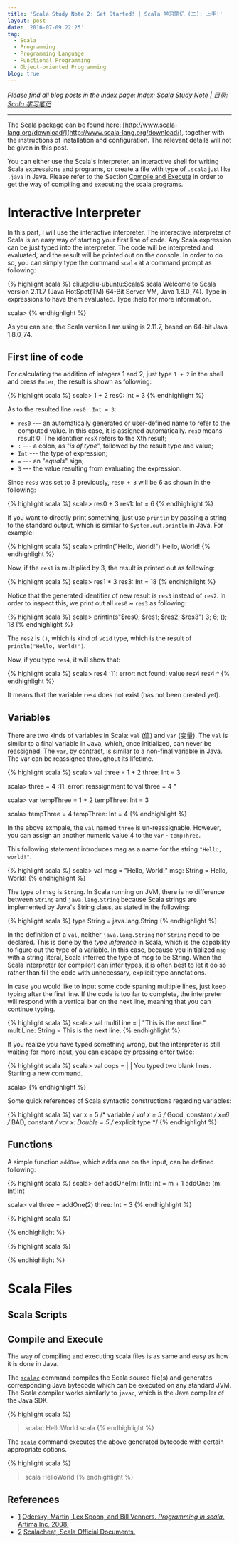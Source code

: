 ```yaml
---
title: 'Scala Study Note 2: Get Started! | Scala 学习笔记 (二): 上手!'
layout: post
date: '2016-07-09 22:25'
tag:
  - Scala
  - Programming
  - Programming Language
  - Functional Programming
  - Object-oriented Programming
blog: true
---
```


*Please find all blog posts in the index page: [Index: Scala Study Note \| 目录: Scala 学习笔记](https://fluency03.github.io/scala-study-note-index/)*

---

The Scala package can be found here: [http://www.scala-lang.org/download/](http://www.scala-lang.org/download/), together with the instructions of installation and configuration. The relevant details will not be given in this post.



You can either use the Scala's interpreter, an interactive shell for writing Scala expressions and programs, or create a file with type of `.scala` just like `.java` in Java. Please refer to the Section [Compile and Execute](#compile-and-execute) in order to get the way of compiling and executing the scala programs.


<div class="breaker"></div>


# Interactive Interpreter

In this part, I will use the interactive interpreter. The interactive interpreter of Scala is an easy way of starting your first line of code. Any Scala expression can be just typed into the interpreter. The code will be interpreted and evaluated, and the result will be printed out on the console. In order to do so, you can simply type the command `scala` at a command prompt as following:

{% highlight scala %}
cliu@cliu-ubuntu:Scala$ scala
Welcome to Scala version 2.11.7 (Java HotSpot(TM) 64-Bit Server VM, Java 1.8.0_74).
Type in expressions to have them evaluated.
Type :help for more information.

scala>
{% endhighlight %}

As you can see, the Scala version I am using is 2.11.7, based on 64-bit Java 1.8.0_74.


## First line of code

For calculating the addition of integers 1 and 2, just type `1 + 2` in the shell and press `Enter`, the result is shown as following:

{% highlight scala %}
scala> 1 + 2
res0: Int = 3
{% endhighlight %}


As to the resulted line `res0: Int = 3`:

  - `res0` --- an automatically generated or user-defined name to refer to the computed value. In this case, it is assigned automatically. `res0` means result 0. The identifier `resX` refers to the Xth result;
  - `:` --- a colon, as "*is of type*", followed by the result type and value;
  - `Int` --- the type of expression;
  - `=` --- an "*equals*" sign;
  - `3` --- the value resulting from evaluating the expression.

Since `res0` was set to 3 previously, `res0 + 3` will be 6 as shown in the following:

{% highlight scala %}
scala> res0 + 3
res1: Int = 6
{% endhighlight %}


If you want to directly print something, just use `println` by passing a string to the standard output, which is similar to `System.out.println` in Java. For example:

{% highlight scala %}
scala> println("Hello, World!")
Hello, World!
{% endhighlight %}



Now, if the `res1` is multiplied by 3, the result is printed out as following:

{% highlight scala %}
scala> res1 * 3
res3: Int = 18
{% endhighlight %}



Notice that the generated identifier of new result is `res3` instead of `res2`. In order to inspect this, we print out all `res0` ~ `res3` as following:

{% highlight scala %}
scala> println(s"$res0; $res1; $res2; $res3")
3; 6; (); 18
{% endhighlight %}

The `res2` is `()`, which is kind of `void` type, which is the result of `println("Hello, World!")`.

Now, if you type `res4`, it will show that:

{% highlight scala %}
scala> res4
<console>:11: error: not found: value res4
       res4
       ^
{% endhighlight %}

It means that the variable `res4` does not exist (has not been created yet).



## Variables

There are two kinds of variables in Scala: `val` (值) and `var` (变量). The `val` is similar to a final variable in Java, which, once initialized, can never be reassigned. The `var`, by contrast, is similar to a non-final variable in Java. The var can be reassigned throughout its lifetime.

{% highlight scala %}
scala> val three = 1 + 2
three: Int = 3

scala> three = 4
<console>:11: error: reassignment to val
       three = 4
             ^

scala> var tempThree = 1 + 2
tempThree: Int = 3

scala> tempThree = 4
tempThree: Int = 4
{% endhighlight %}

In the above exmpale, the `val` named `three` is un-reassignable. However, you can assign an another numeric value 4 to the `var` - `tempThree`.



This following statement introduces msg as a name for the string `"Hello, world!"`.

{% highlight scala %}
scala> val msg = "Hello, World!"
msg: String = Hello, World!
{% endhighlight %}


The type of msg is `String`. In Scala running on JVM, there is no difference between `String` and `java.lang.String` because Scala strings are implemented by Java's String class, as stated in the following:

{% highlight scala %}
type String = java.lang.String
{% endhighlight %}

In the definition of a `val`, neither `java.lang.String` nor `String` need to be declared. This is done by the *type inference* in Scala, which is the capability to figure out the type of a variable. In this case, because you initialized `msg` with a string literal, Scala inferred the type of msg to be String. When the Scala interpreter (or compiler) can infer types, it is often best to let it do so rather than fill the code with unnecessary, explicit type annotations.



In case you would like to input some code spaning multiple lines, just keep typing after the first line. If the code is too far to complete, the interpreter will respond with a vertical bar on the next line, meaning that you can continue typing.

{% highlight scala %}
scala> val multiLine =
     |   "This is the next line."
multiLine:  String = This is the next line.
{% endhighlight %}


If you realize you have typed something wrong, but the interpreter is still waiting for more input, you can escape by pressing enter twice:

{% highlight scala %}
scala> val oops =
     |
     |
You typed two blank lines.  Starting a new command.

scala>
{% endhighlight %}



Some quick references of Scala syntactic constructions regarding variables:

{% highlight scala %}
var x = 5	   /* variable */
val x = 5          /* Good, constant */
x=6	           /* BAD, constant */
var x: Double = 5  /* explicit type */
{% endhighlight %}











## Functions

A simple function `addOne`, which adds one on the input, can be defined following:

{% highlight scala %}
scala> def addOne(m: Int): Int = m + 1
addOne: (m: Int)Int

scala> val three = addOne(2)
three: Int = 3
{% endhighlight %}





{% highlight scala %}

{% endhighlight %}



{% highlight scala %}

{% endhighlight %}





















<div class="breaker"></div>


# Scala Files







## Scala Scripts






## Compile and Execute

The way of compiling and executing scala files is as same and easy as how it is done in Java.

The [`scalac`](http://www.scala-lang.org/old/sites/default/files/linuxsoft_archives/docu/files/tools/scala.html) command compiles the Scala source file(s) and generates corresponding Java bytecode which can be executed on any standard JVM. The Scala compiler works similarly to `javac`, which is the Java compiler of the Java SDK.

{% highlight scala %}
> scalac HelloWorld.scala
{% endhighlight %}

The [`scala`](http://www.scala-lang.org/old/sites/default/files/linuxsoft_archives/docu/files/tools/scala.html) command executes the above generated bytecode with certain appropriate options.

{% highlight scala %}
> scala HelloWorld
{% endhighlight %}












## References


* [1] [Odersky, Martin, Lex Spoon, and Bill Venners. *Programming in scala*. Artima Inc, 2008.][1]
* [2] [Scalacheat, Scala Official Documents. ][2]



[1]: https://cs.uwaterloo.ca/~brecht/courses/702/Possible-Readings/scala/ProgrammingInScala.pdf
[2]: http://docs.scala-lang.org/cheatsheets/
